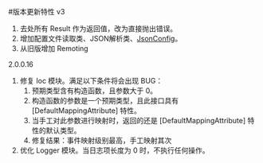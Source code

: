 ﻿#版本更新特性 v3

1. 去处所有 Result 作为返回值，改为直接抛出错误。
2. 增加配置文件读取类、JSON解析类、[JsonConfig](https://github.com/Dynalon/JsonConfig)。
3. 从旧版增加 Remoting


2.0.0.16

1. 修复 Ioc 模块。满足以下条件将会出现 BUG：
    1. 预期类型含有构造函数，且参数大于 0。
    2. 构造函数的参数是一个预期类型，且此接口具有 [DefaultMappingAttribute] 特性。
    3. 当手工对此参数进行映射时，返回的还是 [DefaultMappingAttribute] 特性的默认类型。
    4. 修复结果：事件映射级别最高，手工映射其次
2. 优化 Logger 模块。当日志项长度为 0 时，不执行任何操作。